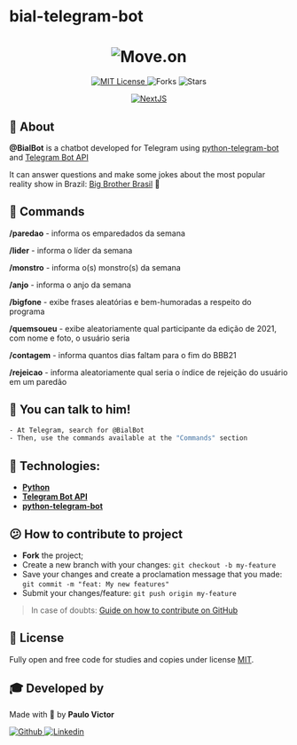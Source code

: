 # bial-telegram-bot

<h1 align="center">
    <img alt="Move.on" title="Move.on" src="https://i.imgur.com/xX5WfP3.png" />
</h1>
<p align="center">
  <a href="https://opensource.org/licenses/MIT" title="MIT License">
    <img  src="https://img.shields.io/github/license/pvict/bial-telegram-bot?color=6454C8&style=for-the-badge" alt="MIT License">
  </a>
  
  <img src="https://img.shields.io/github/forks/pvict/bial-telegram-bot?label=forks&message=MIT&color=6454C8&style=for-the-badge" alt="Forks">     

  <img src="https://img.shields.io/github/stars/pvict/bial-telegram-bot?label=stars&message=MIT&color=6454C8&style=for-the-badge" alt="Stars">

</p>
<p align="center">

  <a target="_blank" href="https://nextjs.org/">
      <img alt="NextJS" src="https://img.shields.io/badge/%20-python-6454C8?logo=python&style=for-the-badge&logoColor=white">
  </a>

</p>

## :bookmark_tabs: About

**@BialBot** is a chatbot developed for Telegram using [python-telegram-bot](https://github.com/python-telegram-bot/python-telegram-bot) and [Telegram Bot API](https://core.telegram.org/bots/api)

It can answer questions and make some jokes about the most popular reality show in Brazil: [Big Brother Brasil](https://gshow.globo.com/realities/bbb/) 🎥

## :wrench: Commands
**/paredao** - informa os emparedados da semana

**/lider** - informa o líder da semana

**/monstro** - informa o(s) monstro(s) da semana

**/anjo** - informa o anjo da semana

**/bigfone** - exibe frases aleatórias e bem-humoradas a respeito do programa

**/quemsoueu** - exibe aleatoriamente qual participante da edição de 2021, com nome e foto, o usuário seria

**/contagem** - informa quantos dias faltam para o fim do BBB21

**/rejeicao** - informa aleatoriamente qual seria o índice de rejeição do usuário em um paredão

## :speech_balloon: You can talk to him!
```bash
- At Telegram, search for @BialBot
- Then, use the commands available at the "Commands" section 
```

## :electric_plug: Technologies:

- **[Python](https://reactjs.org/)**
- **[Telegram Bot API](https://nextjs.org/)**
- **[python-telegram-bot](https://www.typescriptlang.org/)**

## :confused: How to contribute to project

- **Fork** the project;
- Create a new branch with your changes: `git checkout -b my-feature`
- Save your changes and create a proclamation message that you made: `git commit -m "feat: My new features"`
- Submit your changes/feature: `git push origin my-feature`

> In case of doubts: [Guide on how to contribute on GitHub](https://github.com/firstcontributions/first-contributions)


## :book: License

Fully open and free code for studies and copies under license [MIT](/LICENSE).


## :mortar_board: Developed by

Made with :purple_heart: by **Paulo Victor**

<p align="left">
  <a href="https://github.com/pvict">
    <img alt="Github" src="https://img.shields.io/badge/%20-GITHUB-6454C8?logo=github&style=for-the-badge&logoColor=white"/>
  </a>
  <a href="https://www.linkedin.com/in/paulo-victor-da-silva-033410151/">
    <img alt="Linkedin" src="https://img.shields.io/badge/%20-Linkedin-6454C8?logo=linkedin&style=for-the-badge&logoColor=white"/>
  </a>
</p>
